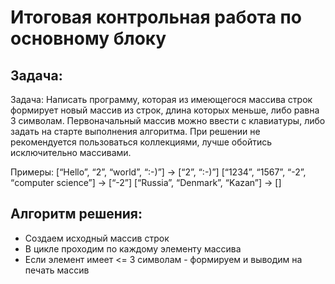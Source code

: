 # Итоговая контрольная работа по основному блоку #

## Задача: ##
Задача: Написать программу, которая из имеющегося массива строк формирует новый массив из строк, длина которых меньше, либо равна 3 символам. 
Первоначальный массив можно ввести с клавиатуры, либо задать на старте выполнения алгоритма. 
При решении не рекомендуется пользоваться коллекциями, лучше обойтись исключительно массивами.

Примеры:
[“Hello”, “2”, “world”, “:-)”] → [“2”, “:-)”]
[“1234”, “1567”, “-2”, “computer science”] → [“-2”]
[“Russia”, “Denmark”, “Kazan”] → []

## Алгоритм решения: ##
* Создаем исходный массив строк
* В цикле проходим по каждому элементу массива
* Если элемент имеет <= 3 символам - формируем и выводим на печать массив

